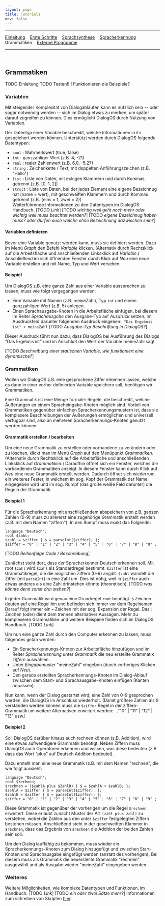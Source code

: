 ```yaml
---
layout: page
title: Tutorials
nav: false
---
```


---
[Einleitung](/tutorials.html) &nbsp;&nbsp; [Erste Schritte](ersteschritte.html) &nbsp;&nbsp; [Sprachsynthese](sprachsynthese.html) &nbsp;&nbsp; [Spracherkennung](spracherkennung.html) &nbsp;&nbsp; Grammatiken &nbsp;&nbsp; [Externe Programme](extprogramme.html)

---
&nbsp;
## Grammatiken

TODO Einleitung
TODO Testen!!!! Funktionieren die Beispiele?

### Variablen
Mit steigender Komplexität von Dialogabläufen kann es nützlich sein -- oder sogar notwendig werden -- sich im Dialog etwas zu merken, um später darauf zugreifen zu können. Dies ermöglicht DialogOS durch Nutzung von Variablen.

Der Datentyp einer Variable beschreibt, welche Informationen in ihr gespeichert werden können. Unterstützt werden durch DialogOS folgende Datentypen:
* `bool` : Wahrheitswert (true, false)
* `int` : ganzzahliger Wert (z.B. 4, -21) 
* `real` : realer Zahlenwert (z.B. 6.0, -5.27) 
* `string` : Zeichenkette / Text, mit doppelten Anführungszeichen (z.B. "Hallo")
* `list` : Liste von Daten, mit eckigen Klammern und durch Kommas getrennt (z.B. [0, 1, 2])
* `struct` : Liste von Daten, bei der jedes Element eine eigene Bezeichnug hat (name = wert), mit geschweiften Klammern und durch Kommas getrennt (z.B.  {eins = 1, zwei = 2})  
Weiterführende Informationen zu den Datentypen im DialogOS Handbuch. [TODO *Link*] [TODO *wichtig weil geht noch mehr oder wichtig weil muss beachtet werden?*]
[TODO *eigene Bezeichnug haben muss? oder dürfen auch welche ohne Bezeichnung dazwischen sein?*]

#### Variablen definieren
Bevor eine Variable genutzt werden kann, muss sie definiert werden. Dazu im Menü *Graph* den Befehl *Variable* klicken. (Alternativ durch Rechtsklick auf die Arbeitsfläche und anschließenden Linksklick auf *Variable*.) Anschließend im sich öffnenden Fenster durch Klick auf *Neu* eine neue Variable erstellen und mit Name, Typ und Wert versehen. 

#### Beispiel
Um DialogOS z.B. eine ganze Zahl aus einer Variable aussprechen zu lassen, muss wie folgt vorgegangen werden: 
* Eine Variable mit Namen (z.B. meineZahl), Typ `int` und einem ganzzahligen Wert (z.B. 5) anlegen. 
* Einen Sprachausgabe-Knoten in die Arbeitsfläche einfügen, bei diesem im Reiter *Sprachausgabe* den Ausgabe-Typ auf *Ausdruck* setzen. Im Ausdruckfeld darunter folgenden Ausdruck eingeben: &nbsp;`"Das Ergebnis ist" + meineZahl` [TODO *Ausgabe-Typ Beschriftung in DialogOS?*]

Dieser Ausdruck führt nun dazu, dass DialogOS bei Ausführung des Dialogs "Das Ergebnis ist" und im Anschluß den Wert der Variable meineZahl sagt. 

[TODO *Beschreibung einer statischen Variable, wie funktioniert eine dynamische?*]

<!--
Tipp: Der Name einer Variable kann beliebig gewählt werden, muss aber bei Benennung der Variable und ihrer Nutzung im Ausdruck gleich sein. [TODO *nötig?*]
-->

### Grammatiken
Wollen wir DialogOS z.B. eine gesprochene Ziffer erkennen lassen, welche es dann in einer vorher definierten Variable speichern soll, benötigen wir Grammatiken.

Eine Grammatik ist eine Menge formaler Regeln, die beschreibt, welche Äußerungen an einem Spracheingabe-Knoten möglich sind. Vorteil von Grammatiken gegenüber einfachen Spracherkennungsmustern ist, dass sie komplexere Beschreibungen der Äußerungen ermöglichen und universell verfügbar sind, also an mehreren Spracherkennungs-Knoten genutzt werden können.

#### Grammatik erstellen / bearbeiten
Um eine neue Grammatik zu erstellen oder vorhandene zu verändern oder zu löschen, klickt man im Menü *Graph* auf den Menüpunkt *Grammatiken*. (Alternativ durch Rechtsklick auf die Arbeitsfläche und anschließenden Linksklick auf *Grammatiken*.) Daraufhin öffnet sich ein Fenster, welches die vorhandenen Grammatiken anzeigt. In diesem Fenster kann durch Klick auf *Neu* eine neue Grammatik erstellt werden. Dadurch öffnet sich wiederrum ein weiteres Fester, in welchem im sog. Kopf der Grammatik der Name eingegeben wird und im sog. Rumpf (das große weiße Feld darunter) die Regeln der Grammatik.

#### Beispiel 1
Für die Spracherkennung mit anschließendem abspeichern von z.B. ganzen Zahlen (0-9) muss zu allererst eine zugehörige Grammatik erstellt werden (z.B. mit dem Namen "ziffern"). In den Rumpf muss exakt das Folgende:

```
language "Deutsch";
root $zahl;
$zahl = $ziffer { $ = parseInt($ziffer); };
$ziffer = "0" | "1" | "2" | "3" | "4" | "5" | "6" | "7" | "8" | "9" ;
```
[TODO *Reihenfolge Code / Beschreibung*]

Zunächst steht dort, dass der Spracherkenner Deutsch erkennen soll. Mit root `$zahl` wird `$zahl` als Standardregel bestimmt. `$ziffer` ist eine Grammatikregel, die die möglichen Ziffern (0-9) angibt. `$zahl` wandelt die Ziffer (mit `parseInt`) in eine Zahl um. Dies ist nötig, weil in `$ziffer` auch etwas anderes als eine Zahl drinstehen könnte (theoretisch). [TODO *was könnte denn sonst drin stehen?*]

In jeder Grammatik wird genau eine Grundregel `root` benötigt. `$` Zeichen deuten auf eine Regel hin und befinden sich immer vor dem Regelnamen. Darauf folgt immer ein `=` Zeichen mit der sog. Expansion der Regel. Das `|` Zeichen (oder) dient dem trennen alternativer Aussagen. Mehr zu komplexeren Grammatiken und weitere Beispiele finden sich im DialogOS Handbuch. [TODO *Link*]

Um nun eine ganze Zahl durch den Computer erkennen zu lassen, muss folgendes getan werden: 
* Ein Spracherkennungs-Knoten zur Arbeitsfläche hinzufügen und im Reiter *Spracherkennung* unter *Grammatik* die neu erstellte Grammatik *ziffern* auswählen. 
* Unter *Eingabemuster* "meineZahl" eingeben (durch vorheriges Klicken auf *Neu*).
* Den gerade erstellten Spracherkennungs-Knoten im Dialog-Ablauf zwischen dem Start- und Sprachausgabe-Knoten einfügen (Kanten anpassen). 

<!--
* Jetzt kann die Spracherkennung eine Ziffer erkennen und diese in der vorher erstellten Variable "meineZahl" abspeichern.
-->

Nun kann, wenn der Dialog gestartet wird, eine Zahl von 0-9 gesprochen werden, die DialogOS im Anschluss wiederholt.
(Damit größere Zahlen als 9 verstanden werden können muss die `$ziffer` Regel in der ziffern-Grammatik um weitere Alternativen erweitert werden: ..."10" | "11" | "12" | "13" usw.)

#### Beispiel 2
Soll DialogOS darüber hinaus auch rechnen können (z.B. Addition), wird eine etwas aufwendigere Grammatik benötigt. Neben Ziffern muss DialogOS auch Operatoren erkennen und wissen, was diese bedeuten (z.B. dass das Wort "plus" auf Deutsch Addition bedeutet).

Dazu erstellt man eine neue Grammatik (z.B. mit dem Namen "rechnen", die wie folgt aussieht:

```
language "Deutsch";
root $rechnen;
$rechnen = ($zahlA plus $ZahlB) { $ = $zahlA + $zahlB; };
$zahlA = $ziffer { $ = parseInt($ziffer); };
$zahlB = $ziffer { $ = parseInt($ziffer); };
$ziffer = "0" | "1" | "2" | "3" | "4" | "5" | "6" | "7" | "8" | "9" ;
```

Diese Grammatik ist gegenüber der vorherigen um die Regel `$rechnen` erweitert. Diese erlaubt zunächt Muster der Art `(zahl plus zahl)` zu verstehen, wobei die Zahlen aus den unter `$ziffer` festgelegten Ziffern bestehen müssen. Anschließend steht in der geschweiften Klammer in 
`$rechnen`, dass das Ergebnis von `$rechnen` die Addition der beiden Zahlen sein soll.

Um den Dialog lauffähig zu bekommen, muss wieder ein Spracherkennungs-Knoten zum Dialog hinzugefügt und zwischen Start-Knoten und Sprachausgabe eingefügt werden (anstatt des vorherigen). Bei diesem muss als Grammatik die neuerstellte Grammatik "rechnen" ausgewählt und als Ausgabe wieder "meineZahl" eingegeben werden.

### Weiteres
Weitere Möglichkeiten, wie komplexe Datentypen und Funktionen, im Handbuch. [TODO *Link*] [TODO *ein oder zwei Sätze mehr?*]
Informationen zum schreiben von Skripten [hier](http://groovy-lang.org/index.html).

